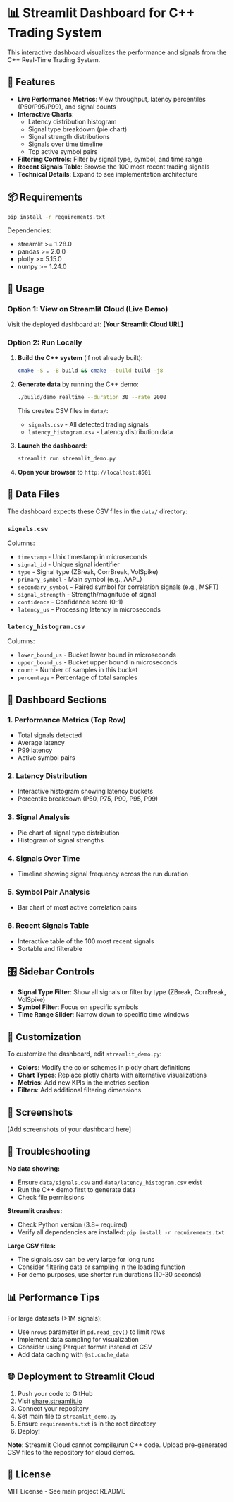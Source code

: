 # 📊 Streamlit Dashboard for C++ Trading System

This interactive dashboard visualizes the performance and signals from the C++ Real-Time Trading System.

## 🚀 Features

- **Live Performance Metrics**: View throughput, latency percentiles (P50/P95/P99), and signal counts
- **Interactive Charts**:
  - Latency distribution histogram
  - Signal type breakdown (pie chart)
  - Signal strength distributions
  - Signals over time timeline
  - Top active symbol pairs
- **Filtering Controls**: Filter by signal type, symbol, and time range
- **Recent Signals Table**: Browse the 100 most recent trading signals
- **Technical Details**: Expand to see implementation architecture

## 📦 Requirements

```bash
pip install -r requirements.txt
```

Dependencies:
- streamlit >= 1.28.0
- pandas >= 2.0.0
- plotly >= 5.15.0
- numpy >= 1.24.0

## 🎯 Usage

### Option 1: View on Streamlit Cloud (Live Demo)

Visit the deployed dashboard at: **[Your Streamlit Cloud URL]**

### Option 2: Run Locally

1. **Build the C++ system** (if not already built):
   ```bash
   cmake -S . -B build && cmake --build build -j8
   ```

2. **Generate data** by running the C++ demo:
   ```bash
   ./build/demo_realtime --duration 30 --rate 2000
   ```

   This creates CSV files in `data/`:
   - `signals.csv` - All detected trading signals
   - `latency_histogram.csv` - Latency distribution data

3. **Launch the dashboard**:
   ```bash
   streamlit run streamlit_demo.py
   ```

4. **Open your browser** to `http://localhost:8501`

## 📁 Data Files

The dashboard expects these CSV files in the `data/` directory:

### `signals.csv`
Columns:
- `timestamp` - Unix timestamp in microseconds
- `signal_id` - Unique signal identifier
- `type` - Signal type (ZBreak, CorrBreak, VolSpike)
- `primary_symbol` - Main symbol (e.g., AAPL)
- `secondary_symbol` - Paired symbol for correlation signals (e.g., MSFT)
- `signal_strength` - Strength/magnitude of signal
- `confidence` - Confidence score (0-1)
- `latency_us` - Processing latency in microseconds

### `latency_histogram.csv`
Columns:
- `lower_bound_us` - Bucket lower bound in microseconds
- `upper_bound_us` - Bucket upper bound in microseconds
- `count` - Number of samples in this bucket
- `percentage` - Percentage of total samples

## 🎨 Dashboard Sections

### 1. Performance Metrics (Top Row)
- Total signals detected
- Average latency
- P99 latency
- Active symbol pairs

### 2. Latency Distribution
- Interactive histogram showing latency buckets
- Percentile breakdown (P50, P75, P90, P95, P99)

### 3. Signal Analysis
- Pie chart of signal type distribution
- Histogram of signal strengths

### 4. Signals Over Time
- Timeline showing signal frequency across the run duration

### 5. Symbol Pair Analysis
- Bar chart of most active correlation pairs

### 6. Recent Signals Table
- Interactive table of the 100 most recent signals
- Sortable and filterable

## 🎛️ Sidebar Controls

- **Signal Type Filter**: Show all signals or filter by type (ZBreak, CorrBreak, VolSpike)
- **Symbol Filter**: Focus on specific symbols
- **Time Range Slider**: Narrow down to specific time windows

## 🔧 Customization

To customize the dashboard, edit `streamlit_demo.py`:

- **Colors**: Modify the color schemes in plotly chart definitions
- **Chart Types**: Replace plotly charts with alternative visualizations
- **Metrics**: Add new KPIs in the metrics section
- **Filters**: Add additional filtering dimensions

## 📸 Screenshots

[Add screenshots of your dashboard here]

## 🐛 Troubleshooting

**No data showing:**
- Ensure `data/signals.csv` and `data/latency_histogram.csv` exist
- Run the C++ demo first to generate data
- Check file permissions

**Streamlit crashes:**
- Check Python version (3.8+ required)
- Verify all dependencies are installed: `pip install -r requirements.txt`

**Large CSV files:**
- The signals.csv can be very large for long runs
- Consider filtering data or sampling in the loading function
- For demo purposes, use shorter run durations (10-30 seconds)

## 📊 Performance Tips

For large datasets (>1M signals):
- Use `nrows` parameter in `pd.read_csv()` to limit rows
- Implement data sampling for visualization
- Consider using Parquet format instead of CSV
- Add data caching with `@st.cache_data`

## 🌐 Deployment to Streamlit Cloud

1. Push your code to GitHub
2. Visit [share.streamlit.io](https://share.streamlit.io)
3. Connect your repository
4. Set main file to `streamlit_demo.py`
5. Ensure `requirements.txt` is in the root directory
6. Deploy!

**Note**: Streamlit Cloud cannot compile/run C++ code. Upload pre-generated CSV files to the repository for cloud demos.

## 📝 License

MIT License - See main project README
